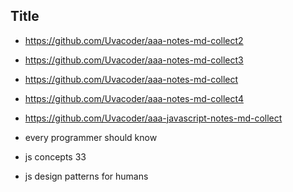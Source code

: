 ##  Title

- https://github.com/Uvacoder/aaa-notes-md-collect2
- https://github.com/Uvacoder/aaa-notes-md-collect3
- https://github.com/Uvacoder/aaa-notes-md-collect
- https://github.com/Uvacoder/aaa-notes-md-collect4
- https://github.com/Uvacoder/aaa-javascript-notes-md-collect

- every programmer should know
- js concepts 33
- js design patterns for humans
